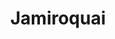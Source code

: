---
title: "Jamiroquai"
summary: "UK based pop-funk/acid jazz band formed in 1992: , , , , , , Nate Williams , , Elle Cato , , Howard Whiddett . Former \"main\" members: , , , , , ."
image: "jamiroquai.jpg"
apple_music_artist_url: "https://music.apple.com/gb/artist/jamiroquai/475902"
---